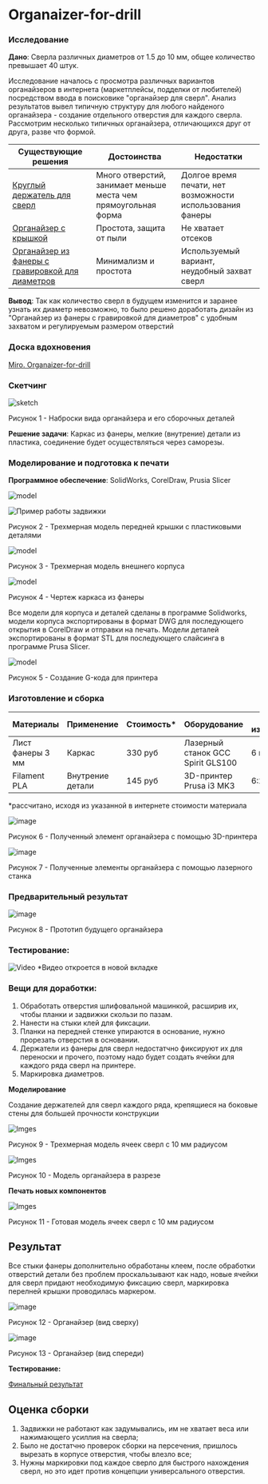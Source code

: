 # Organaizer-for-drill

### Исследование

**Дано**: Сверла различных диаметров от 1.5 до 10 мм, общее количество превышает 40 штук.

Исследование началось с просмотра различных вариантов органайзеров в интернета (маркетплейсы, подделки от любителей) посредством ввода в поисковике "органайзер для сверл". Анализ результатов вывел типичную структуру для любого найденого органайзера - создание отдельного отверстия для каждого сверла. Рассмотрим несколько типичных органайзера, отличающихся друг от друга, разве что формой.


| Существующие решения      | Достоинства          | Недостатки |
|---------------------------|----------------------|------------|
|[Круглый держатель для сверл](https://darxton.ru/catalog_item/organayzer-dlya-svyerl-0-13-mm-100-predmetov/)| Много отверстий, занимает меньше места чем прямоугольная форма| Долгое время печати, нет возможности использования фанеры |
|[Органайзер с крышкой](https://aliexpress.ru/item/1005006088691748.html?sku_id=12000035679458737&spm=.search_results.2.7a9a45b48rbVsu)| Простота, защита от пыли | Не хватает отсеков |
|[Органайзер из фанеры с гравировкой для диаметров](https://ishooter.ru/product/organaizer-pod-sverla-10-99-mm-red-force-derevo.html) | Минимализм и простота | Используемый вариант, неудобный захват сверл|

**Вывод**: Так как количество сверл в будущем изменится и заранее узнать их диаметр невозможно, то было решено доработать дизайн из "Органайзер из фанеры с гравировкой для диаметров" с удобным захватом и регулируемым размером отверстий

### Доска вдохновения

[Miro. Organaizer-for-drill](https://miro.com/app/board/uXjVNaxHn4c=/?share_link_id=504908036010)

### Скетчинг

![sketch](Images/Скетч.jpg)

Рисунок 1 - Наброски вида органайзера и его сборочных деталей

**Решение задачи**: Каркас из фанеры, мелкие (внутрение) детали из пластика, соединение будет осуществляться через саморезы.

### Моделирование и подготовка к печати

**Программное обеспечение**: SolidWorks, CorelDraw, Prusia Slicer

![model](Images/Модель1.jpg)

![Пример работы задвижки](https://github.com/Alberyn/Organaizer-for-drill/assets/78211591/0293a8cd-3ae7-4645-95bb-384a51be10df)

Рисунок 2 - Трехмерная модель передней крышки с пластиковыми деталями

![model](Images/Модель2.jpg)

Рисунок 3 - Трехмерная модель внешнего корпуса

![model](Images/Фанера.jpg)

Рисунок 4 - Чертеж каркаса из фанеры

Все модели для корпуса и деталей сделаны в программе Solidworks, модели корпуса экспортированы в формат DWG для последующего открытия в CorelDraw и отправки на печать. Модели деталей экспортированы в формат STL для последующего слайсинга в программе Prusa Slicer.

![model](Images/Слайсингпланка.jpg)

Рисунок 5 - Создание G-кода для принтера

### Изготовление и сборка

| Материалы        | Применение         | Стоимость*        | Оборудование       | Время изготовления | 
|------------------|--------------------|-------------------|--------------------|--------------------|
|Лист фанеры 3 мм  | Каркас | 330 руб | Лазерный станок GCC Spirit GLS100 |6 минут |
|Filament PLA  | Внутрение детали | 145 руб | 3D-принтер Prusa i3 MK3 |6:20 часов |

*рассчитано, исходя из указанной в интернете стоимости материала

![image](Images/Модельнапринтере.jpg)

Рисунок 6 - Полученный элемент органайзера с помощью 3D-принтера

![image](Images/Лазер.jpg)

Рисунок 7 - Полученные элементы органайзера с помощью лазерного станка

### Предварительный результат

![image](Images/Прототип.jpg)

Рисунок 8 - Прототип будущего органайзера

### Тестирование:

![Video](https://github.com/Alberyn/Organaizer-for-drill/assets/78211591/33cdb2e5-72a4-4443-b413-830a36fc190a)
*Видео откроется в новой вкладке


### Вещи для доработки:
1. Обработать отверстия шлифовальной машинкой, расширив их, чтобы планки и задвижки скользи по пазам.
2. Нанести на стыки клей для фиксации.
3. Планки на передней стенке упираются в основание, нужно прорезать отверстия в основании.
4. Держатели из фанеры для сверл недостатчно фиксируют их для переноски и прочего, поэтому надо будет создать ячейки для каждого ряда сверл на принтере.
5. Маркировка диаметров.

**Моделирование**

Создание держателей для сверл каждого ряда, крепящиеся на боковые стены для большей прочности конструкции

![Imges](Images/Ячейка10мм.png)

Рисунок 9 - Трехмерная модель ячеек сверл с 10 мм радиусом

![Imges](Images/Сборкафинал.png)

Рисунок 10 - Модель органайзера в разрезе

**Печать новых компонентов**

![Imges](Images/Печатьячейки.jpg)

Рисунок 11 - Готовая модель ячеек сверл с 10 мм радиусом


## Результат
Все стыки фанеры дополнительно обработаны клеем, после обработки отверстий детали без проблем проскальзывают как надо, новые ячейки для сверл придают необходимую фиксацию сверл, маркировка перелней крышки проводилась маркером.

![image](Images/модсверх.jpg)

Рисунок 12 - Органайзер (вид сверху)

![image](Images/Финалмодель.jpg)

Рисунок 13 - Органайзер (вид спереди)

**Тестирование:**

[Финальный результат](https://drive.google.com/file/d/1s3_rQBjPkMFttOHKlrNmcRscF6AJz6oU/view?usp=share_link)


## Оценка сборки
1. Задвижки не работают как задумывались, им не хватает веса или нажимающего усиллия на сверла;
2. Было не достатчно проверок сборки на персечения, пришлось вырезать в корпусе отверстия, чтобы влезло все;
3. Нужны маркировки под каждое сверло для быстрого нахождения сверл, но это идет против концепции универсального отверстия.
